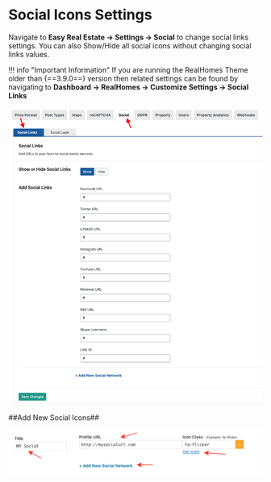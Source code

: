 # Social Icons Settings

Navigate to **Easy Real Estate → Settings → Social** to change social links settings. You can also Show/Hide all social icons without changing social links values.

!!! info "Important Information"
    If you are running the RealHomes Theme older than {==3.9.0==} version then related settings can be found by navigating to **Dashboard → RealHomes → Customize Settings → Social Links**

![Social Icon Settings](images/ere-tabs/social-links.png)

##Add New Social Icons##

![Add New Social Icon](images/ere-tabs/add-social.png)